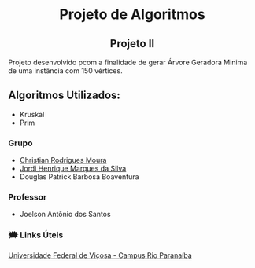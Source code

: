 <h1 align="center"> Projeto de Algoritmos  </h2>
<h2 align="center"> Projeto II </h2>





Projeto desenvolvido pcom a finalidade de gerar Árvore Geradora Minima de uma instância com 150 vértices.

## Algoritmos Utilizados: 


- Kruskal
- Prim




### Grupo 

- [Christian Rodrigues Moura](https://github.com/christianxng)
- [Jordi Henrique Marques da Silva](https://github.com/JordiHOFC)
- Douglas Patrick Barbosa Boaventura 

### Professor
- Joelson Antônio dos Santos



###  🗯 Links Úteis
[Universidade Federal de Viçosa - Campus Rio Paranaíba](http://www.crp.ufv.br)


